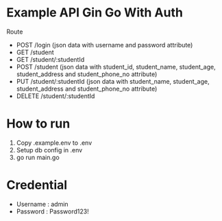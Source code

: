 # Example API Gin Go With Auth

Route

- POST /login (json data with username and password attribute)
- GET /student
- GET /student/:studentId
- POST /student (json data with student_id, student_name, student_age, student_address and student_phone_no attribute)
- PUT /student/:studentId (json data with student_name, student_age, student_address and student_phone_no attribute)
- DELETE /student/:studentId

# How to run

1. Copy .example.env to .env
2. Setup db config in .env
3. go run main.go

# Credential

- Username : admin
- Password : Password123!
